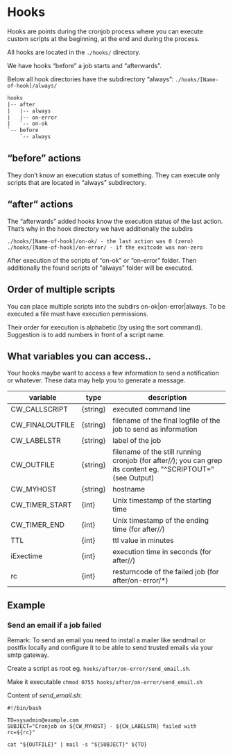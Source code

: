 # Hooks

Hooks are points during the cronjob process where you can execute custom scripts at the beginning, at the end and during the process.

All hooks are located in the `./hooks/` directory.

We have hooks “before” a job starts and “afterwards”.

Below all hook directories have the subdirectory “always”: `./hooks/[Name-of-hook]/always/`

```txt
hooks
|-- after
|   |-- always
|   |-- on-error
|   `-- on-ok
`-- before
    `-- always
```

## “before” actions

They don’t know an execution status of something. They can execute only scripts that are located in “always” subdirectory.

## “after” actions

The “afterwards” added hooks know the execution status of the last action. That’s why in the hook directory we have additionally the subdirs

    ./hooks/[Name-of-hook]/on-ok/ - the last action was 0 (zero)
    ./hooks/[Name-of-hook]/on-error/ - if the exitcode was non-zero

After execution of the scripts of “on-ok” or “on-error” folder. Then additionally the found scripts of “always” folder will be executed.

## Order of multiple scripts

You can place multiple scripts into the subdirs on-ok|on-error|always. To be executed a file must have execution permissions.

Their order for execution is alphabetic (by using the sort command). Suggestion is to add numbers in front of a script name.

## What variables you can access..

Your hooks maybe want to access a few information to send a notification or whatever.
These data may help you to generate a message.

| variable        | type     | description |
|---              |---       |---          |
| CW_CALLSCRIPT   | {string} | executed command line |
| CW_FINALOUTFILE | {string} | filename of the final logfile of the job to send as information |
| CW_LABELSTR     | {string} | label of the job|
| CW_OUTFILE      | {string} | filename of the still running cronjob (for after/*/*); you can grep its content eg. "^SCRIPTOUT=" (see Output)  |
| CW_MYHOST       | {string} | hostname|
| CW_TIMER_START  | {int}    | Unix timestamp of the starting time|
| CW_TIMER_END    | {int}    | Unix timestamp of the ending time (for after/*/*)|
| TTL             | {int}    | ttl value in minutes|
| iExectime       | {int}    | execution time in seconds (for after/*/*)|
| rc              | {int}    | resturncode of the failed job (for after/on-error/*)|

## Example

### Send an email if a job failed

Remark: 
To send an email you need to install a mailer like sendmail or postfix locally and configure it to be able to send trusted emails via your smtp gateway.

Create a script as root eg. `hooks/after/on-error/send_email.sh`.

Make it executable `chmod 0755 hooks/after/on-error/send_email.sh`

Content of *send_email.sh*:

```shell
#!/bin/bash

TO=sysadmin@example.com
SUBJECT="Cronjob on ${CW_MYHOST} - ${CW_LABELSTR} failed with rc=${rc}"

cat "${OUTFILE}" | mail -s "${SUBJECT}" ${TO}
```
